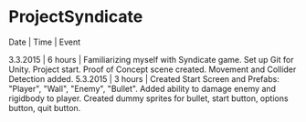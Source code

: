 # ProjectSyndicate

Date | Time | Event

3.3.2015 | 6 hours | Familiarizing myself with Syndicate game. Set up Git for Unity. Project start. Proof of Concept scene created. Movement and Collider Detection added.
5.3.2015 | 3 hours | Created Start Screen and Prefabs: "Player", "Wall", "Enemy", "Bullet". Added ability to damage enemy and rigidbody to player. Created dummy sprites for bullet, start button, options button, quit button.
